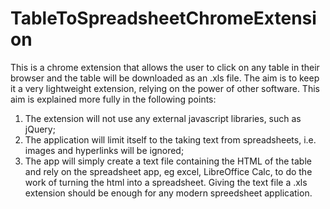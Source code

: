# TableToSpreadsheetChromeExtension
This is a chrome extension that allows the user to click on any table in their browser and the table will be downloaded as an .xls file.
The aim is to keep it a very lightweight extension, relying on the power of other software. This aim is explained more fully in the following points:

1) The extension will not use any external javascript libraries, such as jQuery;
2) The application will limit itself to the taking text from spreadsheets, i.e. images and hyperlinks will be ignored;
3) The app will simply create a text file containing the HTML of the table and rely on the spreadsheet app, eg excel, LibreOffice Calc, to do the work of turning the html into a spreadsheet. Giving the text file a .xls extension should be enough for any modern spreedsheet application. 

